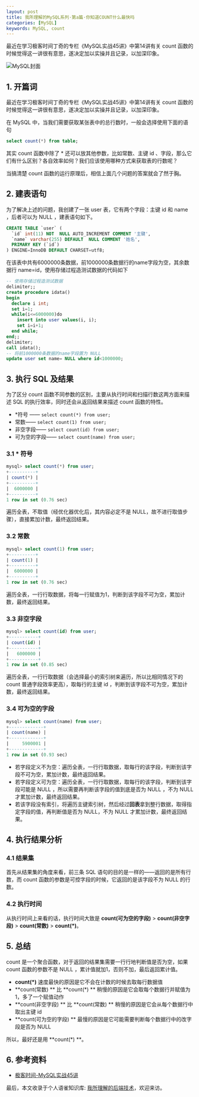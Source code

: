 ```yaml
---
layout: post
title: 我所理解的MySQL系列·第a篇·你知道COUNT什么最快吗
categories: [MySQL]
keywords: MySQL, count
---
```




最近在学习极客时间丁奇的专栏《MySQL实战45讲》中第14讲有关 count 函数的时候觉得这一讲很有意思，遂决定加以实操并且记录，以加深印象。



![MySQL封面](https://cdn.jsdelivr.net/gh/Planeswalker23/image-storage@master/mysql/a/MySQL封面.3rp7j8fu3gc0.jpg)




## 1. 开篇词

最近在学习极客时间丁奇的专栏《MySQL实战45讲》中第14讲有关 count 函数的时候觉得这一讲很有意思，遂决定加以实操并且记录，以加深印象。

在 MySQL 中，当我们需要获取某张表中的总行数时，一般会选择使用下面的语句


```sql
select count(*) from table;
```


其实 count 函数中除了 * 还可以放其他参数，比如常数、主键 id 、字段，那么它们有什么区别？各自效率如何？我们应该使用哪种方式来获取表的行数呢？

当搞清楚 count 函数的运行原理后，相信上面几个问题的答案就会了然于胸。




## 2. 建表语句


为了解决上述的问题，我创建了一张 user 表，它有两个字段：主键 id 和 name ，后者可以为 NULL ，建表语句如下。


```sql
CREATE TABLE `user` (
  `id` int(11) NOT  NULL AUTO_INCREMENT COMMENT '主键',
  `name` varchar(255) DEFAULT  NULL COMMENT '姓名',
  PRIMARY KEY (`id`)
) ENGINE=InnoDB DEFAULT CHARSET=utf8;
```


在该表中共有6000000条数据，前1000000条数据行的name字段为空，其余数据行 name=id，使用存储过程造测试数据的代码如下


```sql
-- 使用存储过程造测试数据
delimiter;;
create procedure idata()
begin 
  declare i int; 
  set i=1; 
  while(i<=6000000)do 
    insert into user values(i, i);
    set i=i+1; 
  end while;
end;;
delimiter;
call idata();
-- 将前1000000条数据的name字段置为 NULL
update user set name= NULL where id<1000000;
```



## 3. 执行 SQL 及结果


为了区分 count 函数不同参数的区别，主要从执行时间和扫描行数这两方面来描述 SQL 的执行效率，同时还会从返回结果来描述 count 函数的特性。


-  *符号 —— `select count(*) from user;`
- 常数—— `select count(1) from user;`
- 非空字段—— `select count(id) from user;`
- 可为空的字段—— `select count(name) from user;`



### 3.1 * 符号


```sql
mysql> select count(*) from user;
+----------+
| count(*) |
+----------+
|  6000000 |
+----------+
1 row in set (0.76 sec)
```


遍历全表，不取值（经优化器优化后，其内容必定不是 NULL，故不进行取值步骤），直接累加计数，最终返回结果。


### 3.2 常数


```sql
mysql> select count(1) from user;
+----------+
| count(1) |
+----------+
|  6000000 |
+----------+
1 row in set (0.76 sec)
```


遍历全表，一行行取数据，将每一行赋值为1，判断到该字段不可为空，累加计数，最终返回结果。


### 3.3 非空字段


```sql
mysql> select count(id) from user;
+-----------+
| count(id) |
+-----------+
|   6000000 |
+-----------+
1 row in set (0.85 sec)
```


遍历全表，一行行取数据（会选择最小的索引树来遍历，所以比相同情况下的 count 普通字段效率更高），取每行的主键 id ，判断到该字段不可为空，累加计数，最终返回结果。


### 3.4 可为空的字段


```sql
mysql> select count(name) from user;
+-------------+
| count(name) |
+-------------+
|     5900001 |
+-------------+
1 row in set (0.93 sec)
```


- 若字段定义不为空：遍历全表，一行行取数据，取每行的该字段，判断到该字段不可为空，累加计数，最终返回结果。
- 若字段定义可为空：遍历全表，一行行取数据，取每行的该字段，判断到该字段可能是 NULL ，所以需要再判断该字段的值到底是否为 NULL ，不为 NULL 才累加计数，最终返回结果。
- 若该字段没有索引，将遍历主键索引树，然后经过**回表**拿到整行数据，取得指定字段的值，再判断值是否为 NULL，不为 NULL 才累加计数，最终返回结果。



## 4. 执行结果分析


### 4.1 结果集


首先从结果集的角度来看，前三条 SQL 语句的目的是一样的——返回的是所有行数，而 count 函数的参数是可控字段的时候，它返回的是该字段不为 NULL 的行数。


### 4.2 执行时间


从执行时间上来看的话，执行时间大致是 **count(可为空的字段)** > **count(非空字段)** > **count(常数)** > **count(*)**。



## 5. 总结


 count 是一个聚合函数，对于返回的结果集需要一行行地判断值是否为空，如果 count 函数的参数不是 NULL ，累计值就加1，否则不加，最后返回累计值。


- **count(*)** 速度最快的原因是它不会在计数的时候去取每行数据值
-  **count(常数) ** 比  **count(*) ** 稍慢的原因是它会取每个数据行并赋值为1，多了一个赋值动作
-  **count(非空字段) ** 比  **count(常数) ** 稍慢的原因是它会从每个数据行中取出主键 id
-  **count(可为空的字段) ** 最慢的原因是它可能需要判断每个数据行中的改字段是否为 NULL

所以，最好还是用  **count(*) **。



## 6. 参考资料

- [极客时间-MySQL实战45讲](https://time.geekbang.org/column/intro/100020801)

最后，本文收录于个人语雀知识库: [我所理解的后端技术](https://www.yuque.com/planeswalker/bankend)，欢迎来访。